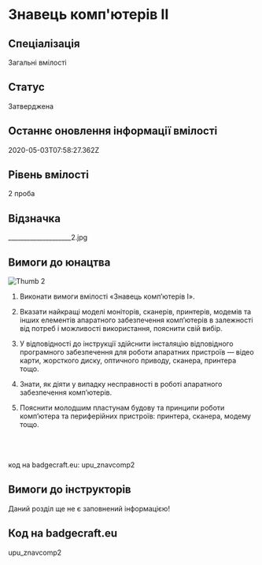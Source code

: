 # Знавець комп&#39;ютерів ІІ

## Спеціалізація

Загальні вмілості

## Статус

Затверджена

## Останнє оновлення інформації вмілості

2020-05-03T07:58:27.362Z

## Рівень вмілості

2 проба

## Відзначка

____________________2.jpg

## Вимоги до юнацтва

<img alt="Thumb                     2" src="/uploads/textareas/bootsy/image/133/small_____________________2.jpg"><br><ol><li><p>Виконати вимоги вмілості «Знавець комп’ютерів І».</p></li><li><p>Вказати найкращі моделі моніторів, сканерів, принтерів, модемів та інших елементів апаратного забезпечення комп’ютерів в залежності від потреб і можливості використання, пояснити свій вибір.</p></li><li><p>У відповідності до інструкції здійснити інсталяцію відповідного програмного забезпечення для роботи апаратних пристроїв — відео карти, жорсткого диску, оптичного приводу, сканера, принтера тощо.</p></li><li><p>Знати, як діяти у випадку несправності в роботі апаратного забезпечення комп’ютерів.</p></li><li><p>Пояснити молодшим пластунам будову та принципи роботи комп’ютера та периферійних пристроїв: принтера, сканера, модему тощо.</p></li></ol><div><span><br><br><br></span>код на badgecraft.eu: upu_znavcomp2<br></div>

## Вимоги до інструкторів

Даний розділ ще не є заповнений інформацією!

## Код на badgecraft.eu

upu_znavcomp2